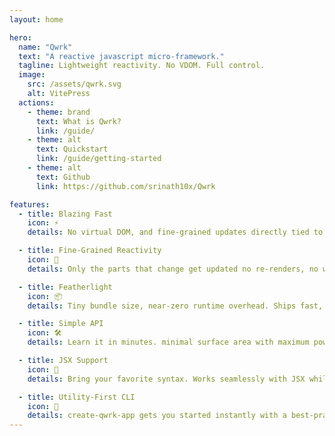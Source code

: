 ```yaml
---
layout: home

hero:
  name: "Qwrk"
  text: "A reactive javascript micro-framework."
  tagline: Lightweight reactivity. No VDOM. Full control.
  image:
    src: /assets/qwrk.svg
    alt: VitePress
  actions:
    - theme: brand
      text: What is Qwrk?
      link: /guide/
    - theme: alt
      text: Quickstart
      link: /guide/getting-started
    - theme: alt
      text: Github
      link: https://github.com/srinath10x/Qwrk

features:
  - title: Blazing Fast
    icon: ⚡ 
    details: No virtual DOM, and fine-grained updates directly tied to reactive state changes.

  - title: Fine-Grained Reactivity
    icon: 🧠 
    details: Only the parts that change get updated no re-renders, no wasted work.

  - title: Featherlight
    icon: 📦 
    details: Tiny bundle size, near-zero runtime overhead. Ships fast, loads faster.

  - title: Simple API
    icon: 🛠️ 
    details: Learn it in minutes. minimal surface area with maximum power. No boilerplate, just logic.

  - title: JSX Support
    icon: 🧩
    details: Bring your favorite syntax. Works seamlessly with JSX while keeping the runtime thin.

  - title: Utility-First CLI
    icon: 🧰
    details: create-qwrk-app gets you started instantly with a best-practice setup in seconds.
---
```

